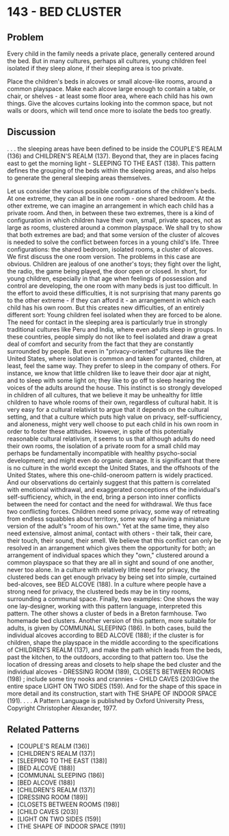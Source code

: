 # 143 - BED CLUSTER

## Problem

Every child in the family needs a private place, generally centered around the bed. But in many cultures, perhaps all cultures, young children feel isolated if they sleep alone, if their sleeping area is too private.

Place the children's beds in alcoves or small alcove-like rooms, around a common playspace. Make each alcove large enough to contain a table, or chair, or shelves - at least some floor area, where each child has his own things. Give the alcoves curtains looking into the common space, but not walls or doors, which will tend once more to isolate the beds too greatly.

## Discussion

. . . the sleeping areas have been defined to be inside the COUPLE'S REALM (136) and CHILDREN'S REALM (137). Beyond that, they are in places facing east to get the morning light - SLEEPING TO THE EAST (138). This pattern defines the grouping of the beds within the sleeping areas, and also helps to generate the general sleeping areas themselves.

Let us consider the various possible configurations of the children's beds. At one extreme, they can all be in one room - one shared bedroom. At the other extreme, we can imagine an arrangement in which each child has a private room. And then, in between these two extremes, there is a kind of configuration in which children have their own, small, private spaces, not as large as rooms, clustered around a common playspace. We shall try to show that both extremes are bad; and that some version of the cluster of alcoves is needed to solve the conflict between forces in a young child's life. Three configurations: the shared bedroom, isolated rooms, a cluster of alcoves. We first discuss the one room version. The problems in this case are obvious. Children are jealous of one another's toys; they fight over the light, the radio, the game being played, the door open or closed. In short, for young children, especially in that age when feelings of possession and control are developing, the one room with many beds is just too difficult. In the effort to avoid these difficulties, it is not surprising that many parents go to the other extreme - if they can afford it - an arrangement in which each child has his own room. But this creates new difficulties, of an entirely different sort: Young children feel isolated when they are forced to be alone. The need for contact in the sleeping area is particularly true in strongly traditional cultures like Peru and India, where even adults sleep in groups. In these countries, people simply do not like to feel isolated and draw a great deal of comfort and security from the fact that they are constantly surrounded by people. But even in "privacy-oriented" cultures like the United States, where isolation is common and taken for granted, children, at least, feel the same way. They prefer to sleep in the company of others. For instance, we know that little children like to leave their door ajar at night, and to sleep with some light on; they like to go off to sleep hearing the voices of the adults around the house. This instinct is so strongly developed in children of all cultures, that we believe it may be unhealthy for little children to have whole rooms of their own, regardless of cultural habit. It is very easy for a cultural relativist to argue that it depends on the cultural setting, and that a culture which puts high value on privacy, self-sufficiency, and aloneness, might very well choose to put each child in his own room in order to foster these attitudes. However, in spite of this potentially reasonable cultural relativism, it seems to us that although adults do need their own rooms, the isolation of a private room for a small child may perhaps be fundamentally incompatible with healthy psycho-social development; and might even do organic damage. It is significant that there is no culture in the world except the United States, and the offshoots of the United States, where this one-child-oneroom pattern is widely practiced. And our observations do certainly suggest that this pattern is correlated with emotional withdrawal, and exaggerated conceptions of the individual's self-sufficiency, which, in the end, bring a person into inner conflicts between the need for contact and the need for withdrawal. We thus face two conflicting forces. Children need some privacy, some way of retreating from endless squabbles about territory, some way of having a miniature version of the adult's "room of his own." Yet at the same time, they also need extensive, almost animal, contact with others - their talk, their care, their touch, their sound, their smell. We believe that this conflict can only be resolved in an arrangement which gives them the opportunity for both; an arrangement of individual spaces which they "own," clustered around a common playspace so that they are all in sight and sound of one another, never too alone. In a culture with relatively little need for privacy, the clustered beds can get enough privacy by being set into simple, curtained bed-alcoves, see BED ALCOVE (188). In a culture where people have a strong need for privacy, the clustered beds may be in tiny rooms, surrounding a communal space. Finally, two examples: One shows the way one lay-designer, working with this pattern language, interpreted this pattern. The other shows a cluster of beds in a Breton farmhouse. Two homemade bed clusters. Another version of this pattern, more suitable for adults, is given by COMMUNAL SLEEPING (186). In both cases, build the individual alcoves according to BED ALCOVE (188); if the cluster is for children, shape the playspace in the middle according to the specifications of CHILDREN'S REALM (137), and make the path which leads from the beds, past the kitchen, to the outdoors, according to that pattern too. Use the location of dressing areas and closets to help shape the bed cluster and the individual alcoves - DRESSING ROOM (189), CLOSETS BETWEEN ROOMS (198) ; include some tiny nooks and crannies - CHILD CAVES (203)Give the entire space LIGHT ON TWO SIDES (159). And for the shape of this space in more detail and its construction, start with THE SHAPE OF INDOOR SPACE (191). . . . A Pattern Language is published by Oxford University Press, Copyright Christopher Alexander, 1977.

## Related Patterns

- [COUPLE'S REALM (136)]
- [CHILDREN'S REALM (137)]
- [SLEEPING TO THE EAST (138)]
- [BED ALCOVE (188)]
- [COMMUNAL SLEEPING (186)]
- [BED ALCOVE (188)]
- [CHILDREN'S REALM (137)]
- [DRESSING ROOM (189)]
- [CLOSETS BETWEEN ROOMS (198)]
- [CHILD CAVES (203)]
- [LIGHT ON TWO SIDES (159)]
- [THE SHAPE OF INDOOR SPACE (191)]
